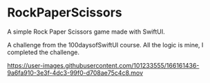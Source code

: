 # RockPaperScissors
A simple Rock Paper Scissors game made with SwiftUI.

A challenge from the 100daysofSwiftUI course. All the logic is mine, I completed the challenge.



https://user-images.githubusercontent.com/101233555/166161436-9a6fa910-3e3f-4dc3-99f0-d708ae75c4c8.mov

